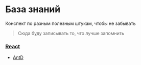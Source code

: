 # База знаний
Конспект по разным полезным штукам, чтобы не забывать

>Сюда буду записывать то, что лучше запомнить

### [React](https://github.com/RogozhinVladislav/summary/blob/master/react/index.md)
   * [AntD](https://github.com/RogozhinVladislav/summary/blob/master/react/index.md#antd)
